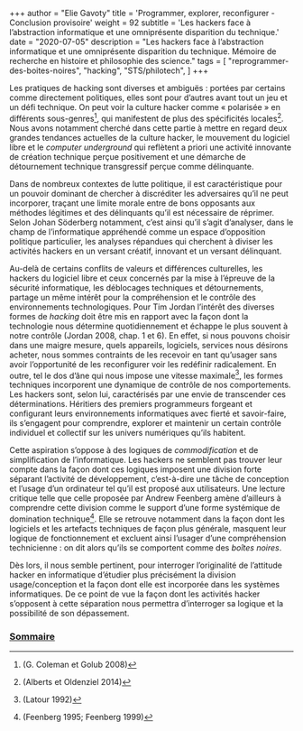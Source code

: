 +++
author = "Elie Gavoty"
title = 'Programmer, explorer, reconfigurer - Conclusion provisoire'
weight = 92
subtitle =   'Les hackers face à l’abstraction informatique et une omniprésente disparition du technique.'
date = "2020-07-05"
description = "Les hackers face à l’abstraction informatique et une omniprésente disparition du technique. Mémoire de recherche en histoire et philosophie des science."
tags = [
	"reprogrammer-des-boites-noires",
  "hacking",
  "STS/philotech",
]
+++

Les pratiques de hacking sont diverses et ambiguës : portées par
certains comme directement politiques, elles sont pour d’autres avant
tout un jeu et un défi technique. On peut voir la culture hacker comme
« polarisée » en différents sous-genres[^106], qui manifestent de plus
des spécificités locales[^107]. Nous avons notamment cherché dans cette
partie à mettre en regard deux grandes tendances actuelles de la culture
hacker, le mouvement du logiciel libre et le *computer underground* qui
reflètent a priori une activité innovante de création technique perçue
positivement et une démarche de détournement technique transgressif
perçue comme délinquante.

Dans de nombreux contextes de lutte politique, il est caractéristique
pour un pouvoir dominant de chercher à discréditer les adversaires qu’il
ne peut incorporer, traçant une limite morale entre de bons opposants
aux méthodes légitimes et des délinquants qu’il est nécessaire de
réprimer. Selon Johan Söderberg notamment, c’est ainsi qu’il s’agit
d’analyser, dans le champ de l’informatique appréhendé comme un espace
d’opposition politique particulier, les analyses répandues qui cherchent
à diviser les activités hackers en un versant créatif, innovant et un
versant délinquant.

Au-delà de certains conflits de valeurs et différences culturelles, les
hackers du logiciel libre et ceux concernés par la mise à l’épreuve de
la sécurité informatique, les déblocages techniques et détournements,
partage un même intérêt pour la compréhension et le contrôle des
environnements technologiques. Pour Tim Jordan l’intérêt des diverses
formes de *hacking* doit être mis en rapport avec la façon dont la
technologie nous détermine quotidiennement et échappe le plus souvent à
notre contrôle (Jordan 2008, chap. 1 et 6). En effet, si nous pouvons
choisir dans une maigre mesure, quels appareils, logiciels, services
nous désirons acheter, nous sommes contraints de les recevoir en tant
qu’usager sans avoir l’opportunité de les reconfigurer voir les
redéfinir radicalement. En outre, tel le dos d’âne qui nous impose une
vitesse maximale[^108], les formes techniques incorporent une dynamique
de contrôle de nos comportements. Les hackers sont, selon lui,
caractérisés par une envie de transcender ces déterminations. Héritiers
des premiers programmeurs forgeant et configurant leurs environnements
informatiques avec fierté et savoir-faire, ils s’engagent pour
comprendre, explorer et maintenir un certain contrôle individuel et
collectif sur les univers numériques qu’ils habitent.

Cette aspiration s’oppose à des logiques de *commodification* et de
simplification de l’informatique. Les hackers ne semblent pas trouver
leur compte dans la façon dont ces logiques imposent une division forte
séparant l’activité de développement, c’est-à-dire une tâche de
conception et l’usage d’un ordinateur tel qu’il est proposé aux
utilisateurs. Une lecture critique telle que celle proposée par Andrew
Feenberg amène d’ailleurs à comprendre cette division comme le support
d’une forme systémique de domination technique[^109]. Elle se retrouve
notamment dans la façon dont les logiciels et les artefacts techniques
de façon plus générale, masquent leur logique de fonctionnement et
excluent ainsi l’usager d’une compréhension technicienne : on dit alors
qu’ils se comportent comme des *boîtes noires*.

Dès lors, il nous semble pertinent, pour interroger l’originalité de
l’attitude hacker en informatique d’étudier plus précisément la division
usage/conception et la façon dont elle est incorporée dans les systèmes
informatiques. De ce point de vue la façon dont les activités hacker
s’opposent à cette séparation nous permettra d’interroger sa logique et
la possibilité de son dépassement.

[^106]:  (G. Coleman et Golub 2008)

[^107]:  (Alberts et Oldenziel 2014)

[^108]:  (Latour 1992)

[^109]:  (Feenberg 1995; Feenberg 1999)


### [Sommaire](../01-sommaire)
